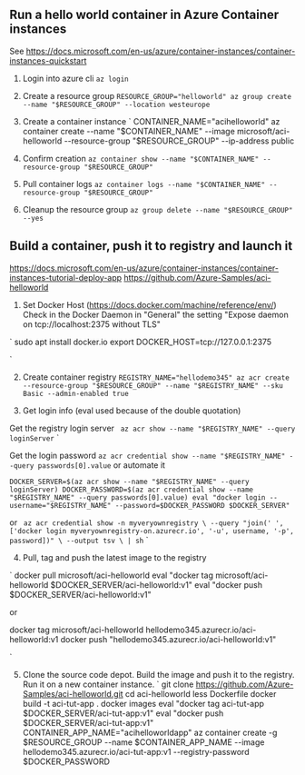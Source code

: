 ## Run a hello world container in Azure Container instances
See https://docs.microsoft.com/en-us/azure/container-instances/container-instances-quickstart

1.  Login into azure cli
`
az login
`

2. Create a resource group
`
RESOURCE_GROUP="helloworld"
az group create --name "$RESOURCE_GROUP" --location westeurope
`

3. Create a container instance
`
CONTAINER_NAME="acihelloworld"
az container create --name "$CONTAINER_NAME" --image microsoft/aci-helloworld --resource-group "$RESOURCE_GROUP" --ip-address public

4. Confirm creation
`
az container show --name "$CONTAINER_NAME" --resource-group "$RESOURCE_GROUP"
`

5. Pull container logs
`
az container logs --name "$CONTAINER_NAME" --resource-group "$RESOURCE_GROUP"
`

6. Cleanup the resource group
`
az group delete --name "$RESOURCE_GROUP" --yes
`

## Build a container, push it to registry and launch it
https://docs.microsoft.com/en-us/azure/container-instances/container-instances-tutorial-deploy-app
https://github.com/Azure-Samples/aci-helloworld

1. Set Docker Host (https://docs.docker.com/machine/reference/env/)
Check in the Docker Daemon in "General" the setting "Expose daemon on tcp://localhost:2375 without TLS"

`
sudo apt install docker.io
export DOCKER_HOST=tcp://127.0.0.1:2375

`

2. Create container registry
`
REGISTRY_NAME="hellodemo345"
az acr create --resource-group "$RESOURCE_GROUP" --name "$REGISTRY_NAME" --sku Basic --admin-enabled true
`

3. Get login info (eval used because of the double quotation)

Get the registry login server
`
az acr show --name "$REGISTRY_NAME" --query loginServer`
`

Get the login password
`
az acr credential show --name "$REGISTRY_NAME" --query passwords[0].value
`
or automate it

`
DOCKER_SERVER=$(az acr show --name "$REGISTRY_NAME" --query loginServer)
DOCKER_PASSWORD=$(az acr credential show --name "$REGISTRY_NAME" --query passwords[0].value)
eval "docker login --username="$REGISTRY_NAME" --password=$DOCKER_PASSWORD $DOCKER_SERVER"
`

or
`
az acr credential show -n myveryownregistry \
    --query "join(' ', ['docker login myveryownregistry-on.azurecr.io', '-u', username, '-p', password])" \
    --output tsv \
    | sh`
`
 
4. Pull, tag and push the latest image to the registry


`
docker pull microsoft/aci-helloworld
eval "docker tag microsoft/aci-helloworld $DOCKER_SERVER/aci-helloworld:v1"
eval "docker push $DOCKER_SERVER/aci-helloworld:v1"

or

docker tag microsoft/aci-helloworld hellodemo345.azurecr.io/aci-helloworld:v1
docker push "hellodemo345.azurecr.io/aci-helloworld:v1"

`

5. Clone the source code depot. Build the image and push it to the registry. Run it on a new container instance.
 `
git clone https://github.com/Azure-Samples/aci-helloworld.git
cd aci-helloworld
less Dockerfile
docker build -t aci-tut-app .
docker images
eval "docker tag aci-tut-app $DOCKER_SERVER/aci-tut-app:v1"
eval "docker push $DOCKER_SERVER/aci-tut-app:v1"
CONTAINER_APP_NAME="acihelloworldapp"
az container create -g $RESOURCE_GROUP --name $CONTAINER_APP_NAME --image hellodemo345.azurecr.io/aci-tut-app:v1 --registry-password $DOCKER_PASSWORD

